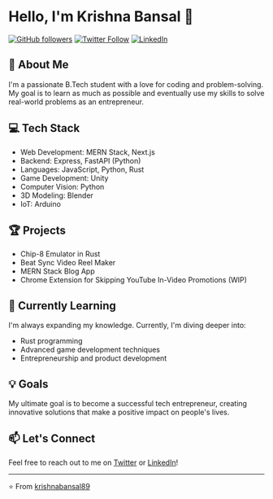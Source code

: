 # Hello, I'm Krishna Bansal 👋

[![GitHub followers](https://img.shields.io/github/followers/krishnabansal89?label=Follow&style=social)](https://github.com/krishnabansal89)
[![Twitter Follow](https://img.shields.io/twitter/follow/krishna__bansal?label=Follow&style=social)](https://twitter.com/krishna__bansal)
[![LinkedIn](https://img.shields.io/badge/-Krishna%20Bansal-blue?style=flat-square&logo=Linkedin&logoColor=white&link=https://www.linkedin.com/in/krishna-bansal-a82a68254/)](https://www.linkedin.com/in/krishna-bansal-a82a68254/)

## 🚀 About Me

I'm a passionate B.Tech student with a love for coding and problem-solving. My goal is to learn as much as possible and eventually use my skills to solve real-world problems as an entrepreneur.

## 💻 Tech Stack

- Web Development: MERN Stack, Next.js
- Backend: Express, FastAPI (Python)
- Languages: JavaScript, Python, Rust
- Game Development: Unity
- Computer Vision: Python
- 3D Modeling: Blender
- IoT: Arduino

## 🏆 Projects

- Chip-8 Emulator in Rust
- Beat Sync Video Reel Maker
- MERN Stack Blog App
- Chrome Extension for Skipping YouTube In-Video Promotions (WIP)

## 🌱 Currently Learning

I'm always expanding my knowledge. Currently, I'm diving deeper into:

- Rust programming
- Advanced game development techniques
- Entrepreneurship and product development

## 💡 Goals

My ultimate goal is to become a successful tech entrepreneur, creating innovative solutions that make a positive impact on people's lives.

## 📫 Let's Connect

Feel free to reach out to me on [Twitter](https://twitter.com/krishna__bansal) or [LinkedIn](https://www.linkedin.com/in/krishna-bansal-a82a68254/)!

---

⭐️ From [krishnabansal89](https://github.com/krishnabansal89)
